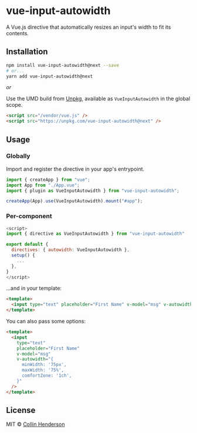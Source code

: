 # vue-input-autowidth

A Vue.js directive that automatically resizes an input's width to fit its contents.

## Installation

```bash
npm install vue-input-autowidth@next --save
# or...
yarn add vue-input-autowidth@next
```

_or_

Use the UMD build from [Unpkg](https://unpkg.com/vue-input-autowidth), available as `VueInputAutowidth` in the global scope.

```html
<script src="/vendor/vue.js" />
<script src="https://unpkg.com/vue-input-autowidth@next" />
```

## Usage

### Globally

Import and register the directive in your app's entrypoint.

```js
import { createApp } from "vue";
import App from "./App.vue";
import { plugin as VueInputAutowidth } from "vue-input-autowidth";

createApp(App).use(VueInputAutowidth).mount("#app");
```

### Per-component

```js
<script>
import { directive as VueInputAutowidth } from "vue-input-autowidth"

export default {
  directives: { autowidth: VueInputAutowidth },
  setup() {
    ...
  },
}
</script>
```

...and in your template:

```html
<template>
  <input type="text" placeholder="First Name" v-model="msg" v-autowidth />
</template>
```

You can also pass some options:

```html
<template>
  <input
    type="text"
    placeholder="First Name"
    v-model="msg"
    v-autowidth="{
      minWidth: '75px',
      maxWidth: '75%',
      comfortZone: '1ch',
    }"
  />
</template>
```

## License

MIT © [Collin Henderson](https://github.com/syropian)
